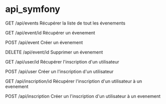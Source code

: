 # api_symfony
GET /api/events Récupérer la liste de tout les évenements

GET /api/event/id Récupérer un évenement

POST /api/event Créer un évenement

DELETE /api/event/id Supprimer un évenement

GET /api/user/id Récupérer l'inscription d'un utilisateur

POST /api/user Créer un l'inscription d'un utilisateur

GET /api/inscription/id Récupérer l'inscription d'un utilisateur à un evenement

POST /api/inscription Créer un l'inscription d'un utilisateur à un evenement

